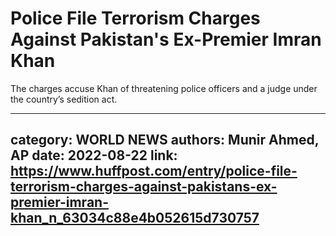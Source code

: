 # Police File Terrorism Charges Against Pakistan's Ex-Premier Imran Khan

The charges accuse Khan of threatening police officers and a judge under the country’s sedition act.

---
category: WORLD NEWS
authors: Munir Ahmed, AP
date: 2022-08-22
link: https://www.huffpost.com/entry/police-file-terrorism-charges-against-pakistans-ex-premier-imran-khan_n_63034c88e4b052615d730757
---
